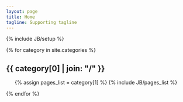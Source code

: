 ```yaml
---
layout: page
title: Home
tagline: Supporting tagline
---
```

{% include JB/setup %}

{% for category in site.categories %} 
<h2 id="{{ category[0] }}-ref">{{ category[0] | join: "/" }}</h2>
<ul>
{% assign pages_list = category[1] %}
{% include JB/pages_list %}
</ul>
{% endfor %}
